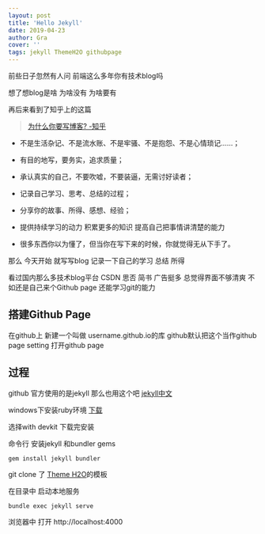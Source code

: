 ```yaml
---
layout: post
title: 'Hello Jekyll'
date: 2019-04-23
author: Gra
cover: ''
tags: jekyll ThemeH2O githubpage
---
```



 前些日子忽然有人问 前端这么多年你有技术blog吗 
 
 想了想blog是啥 为啥没有 为啥要有 

 再后来看到了知乎上的这篇 
>[为什么你要写博客? -知乎](https://zhuanlan.zhihu.com/p/19743861)

* 不是生活杂记、不是流水账、不是牢骚、不是抱怨、不是心情琐记……；

* 有目的地写，要务实，追求质量；

* 承认真实的自己，不要吹嘘，不要装逼，无需讨好读者；

* 记录自己学习、思考、总结的过程；

* 分享你的故事、所得、感想、经验；

* 提供持续学习的动力 积累更多的知识 提高自己把事情讲清楚的能力 

* 很多东西你以为懂了，但当你在写下来的时候，你就觉得无从下手了。 

那么 今天开始 就写写blog 记录一下自己的学习 总结 所得

看过国内那么多技术blog平台 CSDN 思否 简书 广告挺多 总觉得界面不够清爽 不如还是自己来个Github page 还能学习git的能力



## 搭建Github Page

  在github上 新建一个叫做 username.github.io的库 github默认把这个当作github page setting 打开github page 

## 过程

github 官方使用的是jekyll 那么也用这个吧 [jekyll中文](https://www.jekyll.com.cn)

windows下安装ruby环境 [下载](https://rubyinstaller.org/downloads/)

选择with devkit 下载完安装

命令行 安装jekyll 和bundler gems

```gem install jekyll bundler```


git clone 了 [Theme H2O](https://github.com/kaeyleo/jekyll-theme-H2O)的模板

在目录中 启动本地服务

```bundle exec jekyll serve ```


浏览器中 打开 http://localhost:4000 


